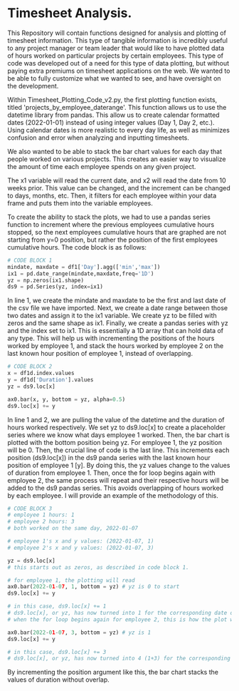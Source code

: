 # Timesheet Analysis.

This Repository will contain functions designed for analysis and plotting of timesheet information. This type of tangible information is incredibly useful to any project manager or team leader that would like to have plotted data of hours worked on particular projects by certain employees. This type of code was developed out of a need for this type of data plotting, but without paying extra premiums on timesheet applications on the web. We wanted to be able to fully customize what we wanted to see, and have oversight on the development.

Within Timesheet_Plotting_Code_v2.py, the first plotting function exists, titled 'projects_by_employee_daterange'. This function allows us to use the datetime library from pandas. This allow us to create calendar formatted dates (2022-01-01) instead of using integer values (Day 1, Day 2, etc.). Using calendar dates is more realistic to every day life, as well as minimizes confusion and error when analyzing and inputting timesheets.

We also wanted to be able to stack the bar chart values for each day that people worked on various projects. This creates an easier way to visualize the amount of time each employee spends on any given project.

The x1 variable will read the current date, and x2 will read the date from 10 weeks prior. This value can be changed, and the increment can be changed to days, months, etc. Then, it filters for each employee within your data frame and puts them into the variable employees. 

To create the ability to stack the plots, we had to use a pandas series function to increment where the previous employees cumulative hours stopped, so the next employees cumulative hours that are graphed are not starting from y=0 position, but rather the position of the first employees cumulative hours. The code block is as follows:

```python
# CODE BLOCK 1
mindate, maxdate = df1['Day'].agg(['min','max'])
ix1 = pd.date_range(mindate,maxdate,freq='1D')
yz = np.zeros(ix1.shape)
ds9 = pd.Series(yz, index=ix1)
```

In line 1, we create the mindate and maxdate to be the first and last date of the csv file we have imported. Next, we create a date range between those two dates and assign it to the ix1 variable. We create yz to be filled with zeros and the same shape as ix1. Finally, we create a pandas series with yz and the index set to ix1. This is essentially a 1D array that can hold data of any type. This will help us with incrementing the positions of the hours worked by employee 1, and stack the hours worked by employee 2 on the last known hour position of employee 1, instead of overlapping.

```python
# CODE BLOCK 2
x = df1d.index.values
y = df1d['Duration'].values 
yz = ds9.loc[x]

ax0.bar(x, y, bottom = yz, alpha=0.5)
ds9.loc[x] += y
```

In line 1 and 2, we are pulling the value of the datetime and the duration of hours worked respectively. We set yz to ds9.loc[x] to create a placeholder series where we know what days employee 1 worked. Then, the bar chart is plotted with the bottom position being yz. For employee 1, the yz position will be 0. Then, the crucial line of code is the last line. This increments each position (ds9.loc[x]) in the ds9 panda series with the last known hour position of employee 1 [y]. By doing this, the yz values change to the values of duration from employee 1. Then, once the for loop begins again with employee 2, the same process will repeat and their respective hours will be added to the ds9 pandas series. This avoids overlapping of hours worked by each employee. I will provide an example of the methodology of this.

``` python
# CODE BLOCK 3
# employee 1 hours: 1
# employee 2 hours: 3 
# both worked on the same day, 2022-01-07

# employee 1's x and y values: (2022-01-07, 1)
# employee 2's x and y values: (2022-01-07, 3)

yz = ds9.loc[x]
# this starts out as zeros, as described in code block 1.

# for employee 1, the plotting will read
ax0.bar(2022-01-07, 1, bottom = yz) # yz is 0 to start
ds9.loc[x] += y 

# in this case, ds9.loc[x] += 1
# ds9.loc[x], or yz, has now turned into 1 for the corresponding date of 2022-01-07.
# when the for loop begins again for employee 2, this is how the plot will read

ax0.bar(2022-01-07, 3, bottom = yz) # yz is 1
ds9.loc[x] += y 

# in this case, ds9.loc[x] += 3
# ds9.loc[x], or yz, has now turned into 4 (1+3) for the corresponding date of 2022-01-07.
```

By incrementing the position argument like this, the bar chart stacks the values of duration without overlap.
